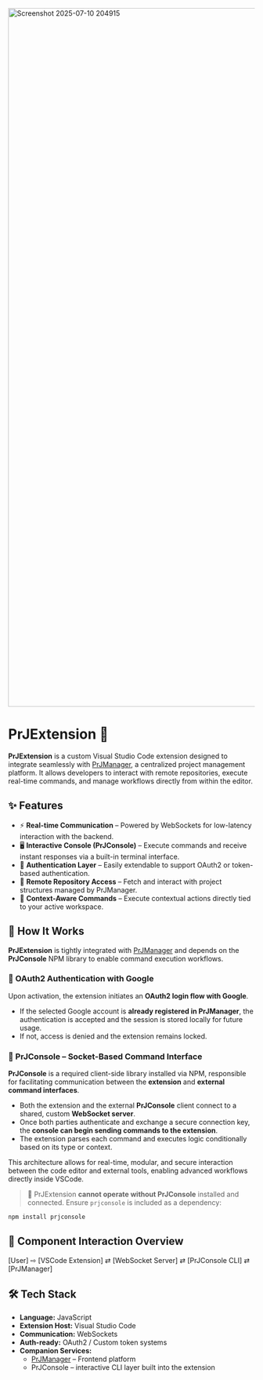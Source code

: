 
<img width="2320" height="1424" alt="Screenshot 2025-07-10 204915" src="https://github.com/user-attachments/assets/4cc964a4-c8f3-42af-a91e-db65a099b452" />

# PrJExtension 🧩

**PrJExtension** is a custom Visual Studio Code extension designed to integrate seamlessly with [PrJManager](https://github.com/nemrodc/PrJManager), a centralized project management platform. It allows developers to interact with remote repositories, execute real-time commands, and manage workflows directly from within the editor.

## ✨ Features

- ⚡ **Real-time Communication** – Powered by WebSockets for low-latency interaction with the backend.
- 🖥️ **Interactive Console (PrJConsole)** – Execute commands and receive instant responses via a built-in terminal interface.
- 🔐 **Authentication Layer** – Easily extendable to support OAuth2 or token-based authentication.
- 📁 **Remote Repository Access** – Fetch and interact with project structures managed by PrJManager.
- 🧠 **Context-Aware Commands** – Execute contextual actions directly tied to your active workspace.

## 🔌 How It Works

**PrJExtension** is tightly integrated with [PrJManager](https://github.com/your-username/PrJManager) and depends on the **PrJConsole** NPM library to enable command execution workflows.

### 🛂 OAuth2 Authentication with Google

Upon activation, the extension initiates an **OAuth2 login flow with Google**.  
- If the selected Google account is **already registered in PrJManager**, the authentication is accepted and the session is stored locally for future usage.
- If not, access is denied and the extension remains locked.

### 🧩 PrJConsole – Socket-Based Command Interface

**PrJConsole** is a required client-side library installed via NPM, responsible for facilitating communication between the **extension** and **external command interfaces**.

- Both the extension and the external **PrJConsole** client connect to a shared, custom **WebSocket server**.
- Once both parties authenticate and exchange a secure connection key, the **console can begin sending commands to the extension**.
- The extension parses each command and executes logic conditionally based on its type or context.

This architecture allows for real-time, modular, and secure interaction between the code editor and external tools, enabling advanced workflows directly inside VSCode.

> 🧠 PrJExtension **cannot operate without PrJConsole** installed and connected. Ensure `prjconsole` is included as a dependency:

```bash
npm install prjconsole
```


## 🔗 Component Interaction Overview


[User] ⇨ [VSCode Extension] ⇄ [WebSocket Server] ⇄ [PrJConsole CLI] ⇄ [PrJManager]



## 🛠 Tech Stack

- **Language:** JavaScript
- **Extension Host:** Visual Studio Code
- **Communication:** WebSockets
- **Auth-ready:** OAuth2 / Custom token systems
- **Companion Services:**  
  - [PrJManager](https://github.com/nemrodc/PrJManager-Frontend) – Frontend platform  
  - PrJConsole – interactive CLI layer built into the extension
